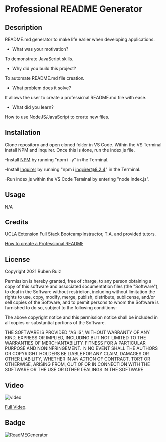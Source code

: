 # Professional README Generator  

## Description

README.md generator to make life easier when developing applications.

- What was your motivation?

To demonstrate JavaScript skills.

- Why did you build this project? 

To automate README.md file creation.

- What problem does it solve?

It allows the user to create a professional README.md file with ease.

- What did you learn?

How to use NodeJS/JavaScript to create new files.

## Installation


Clone repository and open cloned folder in VS Code. Within the VS Terminal install NPM and Inquirer. Once this is done, run the index.js file. 

-Install [NPM](https://docs.npmjs.com/cli/v6/commands/npm-install) by running "npm i -y" in the Terminal.

-Install [Inquirer](https://www.npmjs.com/package/inquirer/v/8.2.4) by running "npm i inquirer@8.2.4" in the Terminal.

-Run index.js within the VS Code Terminal by entering "node index.js".


## Usage

N/A

## Credits

UCLA Extension Full Stack Bootcamp Instructor, T.A. and provided tutors.

[How to create a Professional README](https://coding-boot-camp.github.io/full-stack/github/professional-readme-guide)


## License

Copyright 2021 Ruben Ruiz 

Permission is hereby granted, free of charge, to any person obtaining a copy of this software and associated documentation files (the "Software"), to deal in the Software without restriction, including without limitation the rights to use, copy, modify, merge, publish, distribute, sublicense, and/or sell copies of the Software, and to permit persons to whom the Software is furnished to do so, subject to the following conditions:  

The above copyright notice and this permission notice shall be included in all copies or substantial portions of the Software. 

THE SOFTWARE IS PROVIDED "AS IS", WITHOUT WARRANTY OF ANY KIND, EXPRESS OR IMPLIED, INCLUDING BUT NOT LIMITED TO THE WARRANTIES OF MERCHANTABILITY, FITNESS FOR A PARTICULAR PURPOSE AND NONINFRINGEMENT. IN NO EVENT SHALL THE AUTHORS OR COPYRIGHT HOLDERS BE LIABLE FOR ANY CLAIM, DAMAGES OR OTHER LIABILITY, WHETHER IN AN ACTION OF CONTRACT, TORT OR OTHERWISE, ARISING FROM, OUT OF OR IN CONNECTION WITH THE SOFTWARE OR THE USE OR OTHER DEALINGS IN THE SOFTWARE

## Video

![video](/imgs/readmegiffile.gif)

[Full Video](/imgs/readmegeneratorvideo.mp4).

## Badge

![ReadMEGenerator](https://img.shields.io/badge/README-GENERATOR-green)
